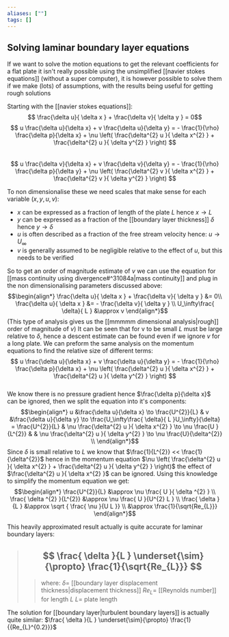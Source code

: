```yaml
---
aliases: [""]
tags: []
---
```


## Solving laminar boundary layer equations

If we want to solve the motion equations to get the relevant coefficients for a flat plate it isn't really possible using the unsimplified [[navier stokes equations]] (without a super computer), it is however possible to solve them if we make (lots) of assumptions, with the results being useful for getting rough solutions

Starting with the [[navier stokes equations]]:
 $$ \frac{\delta u}{ \delta x } + \frac{\delta v}{ \delta y } = 0$$
 $$ u \frac{\delta u}{\delta x} + v \frac{\delta u}{\delta y}  = - \frac{1}{\rho} \frac{\delta p}{\delta x} + \nu \left( \frac{\delta^{2} u }{ \delta x^{2} } + \frac{\delta^{2} u }{ \delta y^{2} } \right)  $$  
 $$ u \frac{\delta v}{\delta x} + v \frac{\delta v}{\delta y}  = - \frac{1}{\rho} \frac{\delta p}{\delta y} + \nu \left( \frac{\delta^{2} v }{ \delta x^{2} } + \frac{\delta^{2} v }{ \delta y^{2} } \right)  $$  

To non dimensionalise these we need scales that make sense for each variable ($x,y,u,v$):
- $x$ can be expressed as a fraction of length of the plate $L$ hence $x\to L$
- $y$ can be expressed as a fraction of the [[boundary layer thickness]] $\delta$ hence $y\to \delta$
- $u$ is often described as a fraction of the free stream velocity hence: $u \to U_\infty$
- $v$ is generally assumed to be negligible relative to the effect of $u$, but this needs to be verified

So to get an order of magnitude estimate of $v$ we can use the equation for [[mass continuity using divergence#^31084a|mass continuity]] and plug in the non dimensionalising parameters discussed above:
$$\begin{align*}
\frac{\delta u}{ \delta x } + \frac{\delta v}{ \delta y } &= 0\\
\frac{\delta u}{ \delta x } &= - \frac{\delta v}{ \delta y } \\
U_\infty\frac{ \delta}{ L } &\approx    v 
\end{align*}$$
(This type of analysis gives us the [[mmmmm dimensional analysis|rough]] order of magnitude of $v$) It can be seen that for v to be small $L$ must be large relative to $\delta$, hence a descent estimate can be found even if we ignore $v$ for a long plate.
We can preform the same analysis on the momentum equations to find the relative size of different terms:
 $$ u \frac{\delta u}{\delta x} + v \frac{\delta u}{\delta y}  = - \frac{1}{\rho} \frac{\delta p}{\delta x} + \nu \left( \frac{\delta^{2} u }{ \delta x^{2} } + \frac{\delta^{2} u }{ \delta y^{2} } \right)  $$  
 We know there is no pressure gradient hence $\frac{\delta p}{\delta x}$ can be ignored, then we split the equation into it's components:
 $$\begin{align*}
u &\frac{\delta u}{\delta x} \to \frac{U^{2}}{L} & v &\frac{\delta u}{\delta y} \to \frac{U_\infty\frac{ \delta}{ L }U_\infty}{\delta} = \frac{U^{2}}{L} & \nu \frac{\delta^{2} u }{ \delta x^{2} } \to \nu \frac{U }{L^{2}} &  & \nu \frac{\delta^{2} u }{ \delta y^{2} } \to \nu \frac{U}{\delta^{2}} \\
\end{align*}$$
Since $\delta$ is small relative to $L$ we know that $\frac{1}{L^{2}} << \frac{1}{\delta^{2}}$ hence in the momentum equation $\nu \left( \frac{\delta^{2} u }{ \delta x^{2} } + \frac{\delta^{2} u }{ \delta y^{2} } \right)$ the effect of $\frac{\delta^{2} u }{ \delta x^{2} }$ can be ignored. Using this knowledge to simplify the momentum equation we get:
$$\begin{align*}
 \frac{U^{2}}{L} &\approx    \nu  \frac{ U }{ \delta ^{2} }  \\
 \frac{ \delta ^{2} }{L^{2}} &\approx    \nu  \frac{ U }{U^{2} L }  \\
 \frac{ \delta   }{L } &\approx   \sqrt { \frac{ \nu }{U  L }}  \\
&\approx \frac{1}{\sqrt{Re_{L}}}
\end{align*}$$

This heavily approximated result actually is quite accurate for laminar boundary layers:

> ## $$  \frac{ \delta   }{L } \underset{\sim}{\propto} \frac{1}{\sqrt{Re_{L}}}  $$  
>> where:
>> $\delta=$ [[boundary layer displacement thickness|displacement thickness]] 
>> $Re_{L}=$ [[Reynolds number]] for length $L$
>> $L=$ plate length

The solution for [[boundary layer|turbulent boundary layers]] is actually quite similar: $\frac{ \delta   }{L } \underset{\sim}{\propto} \frac{1}{{Re_{L}^{0.2}}}$

